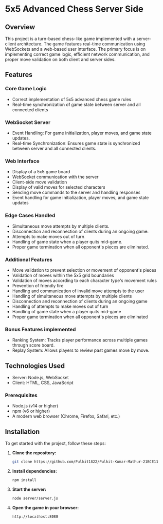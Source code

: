 # 5x5 Advanced Chess Server Side

## Overview

This project is a turn-based chess-like game implemented with a server-client architecture. The game features real-time communication using WebSockets and a web-based user interface. The primary focus is on implementing correct game logic, efficient network communication, and proper move validation on both client and server sides.

## Features

### Core Game Logic

* Correct implementation of 5x5 advanced chess game rules
* Real-time synchronization of game state between server and all connected clients

### WebSocket Server

* Event Handling: For game initialization, player moves, and game state updates.
* Real-time Synchronization: Ensures game state is synchronized between server and all connected clients.

### Web Interface

* Display of a 5x5 game board
* WebSocket communication with the server
* Client-side move validation
* Display of valid moves for selected characters
* Sending move commands to the server and handling responses
* Event handling for game initialization, player moves, and game state updates

### Edge Cases Handled

* Simultaneous move attempts by multiple clients.
* Disconnection and reconnection of clients during an ongoing game.
* Attempts to make moves out of turn.
* Handling of game state when a player quits mid-game.
* Proper game termination when all opponent's pieces are eliminated.

### Additional Features

* Move validation to prevent selection or movement of opponent's pieces
* Validation of moves within the 5x5 grid boundaries
* Validation of moves according to each character type's movement rules
* Prevention of friendly fire
* Handling and communication of invalid move attempts to the user
* Handling of simultaneous move attempts by multiple clients
* Disconnection and reconnection of clients during an ongoing game
* Handling of attempts to make moves out of turn
* Handling of game state when a player quits mid-game
* Proper game termination when all opponent's pieces are eliminated

### Bonus Features implemented

* Ranking System: Tracks player performance across multiple games through score board.
* Replay System: Allows players to review past games move by move.

## Technologies Used

* Server: Node.js, WebSocket
* Client: HTML, CSS, JavaScript


### Prerequisites

* Node.js (v14 or higher)
* npm (v6 or higher)
* A modern web browser (Chrome, Firefox, Safari, etc.)


## Installation

To get started with the project, follow these steps:

1. **Clone the repository:**

   ```bash
   git clone https://github.com/Pulkit1822/Pulkit-Kumar-Mathur-21BCE11602.git
   ```

2. **Install dependencies:**

   ```markdown
   npm install
   ```

3. **Start the server:**

   ```markdown
   node server/server.js
   ```

4. **Open the game in your browser:**

   ```
   http://localhost:8080
   ```